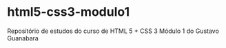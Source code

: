 # html5-css3-modulo1
Repositório de estudos do curso de HTML 5 + CSS 3 Módulo 1 do Gustavo Guanabara
